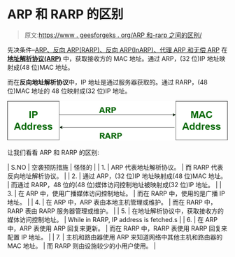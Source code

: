 # ARP 和 RARP 的区别

> 原文:[https://www . geesforgeks . org/ARP 和-rarp 之间的区别/](https://www.geeksforgeeks.org/difference-between-arp-and-rarp/)

先决条件–[ARP、反向 ARP(RARP)、反向 ARP(InARP)、代理 ARP 和无偿 ARP](https://www.geeksforgeeks.org/computer-network-arp-reverse-arprarp-inverse-arpinarp-proxy-arp-gratuitous-arp/)
在 **[地址解析协议(ARP)](https://www.geeksforgeeks.org/computer-network-arp-works/)** 中，获取接收方的 MAC 地址。通过 ARP，(32 位)IP 地址映射成(48 位)MAC 地址。

而在**反向地址解析协议**中，IP 地址是通过服务器获取的。通过 RARP，(48 位)MAC 地址的 48 位映射成(32 位)IP 地址。

![](img/203bb2582ed70a520b2bc49e518e82ce.png)

让我们看看 ARP 和 RARP 的区别:

| S.NO | 空袭预防措施 | 怪怪的 |
| 1. | ARP 代表地址解析协议。 | 而 RARP 代表反向地址解析协议。 |
| 2. | 通过 ARP，(32 位)IP 地址映射成(48 位)MAC 地址。 | 而通过 RARP，48 位的(48 位)媒体访问控制地址被映射成(32 位)IP 地址。 |
| 3. | 在 ARP 中，使用广播媒体访问控制地址。 | 而在 RARP 中，使用的是广播 IP 地址。 |
| 4. | 在 ARP 中，ARP 表由本地主机管理或维护。 | 而在 RARP 中，RARP 表由 RARP 服务器管理或维护。 |
| 5. | 在地址解析协议中，获取接收方的媒体访问控制地址。 | While in RARP, IP address is fetched.s
 |
| 6. | 在 ARP 中，ARP 表使用 ARP 回复来更新。 | 而在 RARP 中，RARP 表使用 RARP 回复来配置 IP 地址。 |
| 7. | 主机和路由器使用 ARP 来知道网络中其他主机和路由器的 MAC 地址。 | 而 RARP 则由设施较少的小用户使用。 |